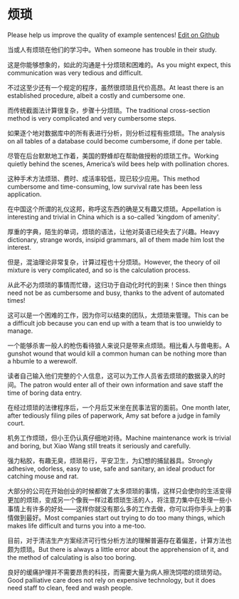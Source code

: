 # 烦琐

Please help us improve the quality of example sentences! [Edit on Github](https://github.com/jiyushe/jiyu-example-sentence-source/blob/main/chinese/fansuo_1.md)

<p><span class="chinese">当或人有烦琐在他们的学习中。</span><span class="english">When someone has trouble in their study.</span></p>

<p><span class="chinese">这是你能够想象的，如此的沟通是十分烦琐和困难的。</span><span class="english">As you might expect, this communication was very tedious and difficult.</span></p>

<p><span class="chinese">不过这至少还有一个规定的程序，虽然很烦琐且代价高昂。</span><span class="english">At least there is an established procedure, albeit a costly and cumbersome one.</span></p>

<p><span class="chinese">而传统截面法计算很复杂，步骤十分烦琐。</span><span class="english">The traditional cross-section method is very complicated and very cumbersome steps.</span></p>

<p><span class="chinese">如果逐个地对数据库中的所有表进行分析，则分析过程有些烦琐。</span><span class="english">The analysis on all tables of a database could become cumbersome, if done per table.</span></p>

<p><span class="chinese">尽管在后台默默地工作着，美国的野蜂却在帮助做授粉的烦琐工作。</span><span class="english">Working quietly behind the scenes, America’s wild bees help with pollination chores.</span></p>

<p><span class="chinese">这种手术方法烦琐、费时、成活率较低，现已较少应用。</span><span class="english">This method cumbersome and time-consuming, low survival rate has been less application.</span></p>

<p><span class="chinese">在中国这个所谓的礼仪这邦，称呼这东西的确是又有趣又烦琐。</span><span class="english">Appellation is interesting and trivial in China which is a so-called 'kingdom of amenity'.</span></p>

<p><span class="chinese">厚重的字典，陌生的单词，烦琐的语法，让他对英语已经失去了兴趣。</span><span class="english">Heavy dictionary, strange words, insipid grammars, all of them made him lost the interest.</span></p>

<p><span class="chinese">但是，混油理论非常复杂，计算过程也十分烦琐。</span><span class="english">However, the theory of oil mixture is very complicated, and so is the calculation process.</span></p>

<p><span class="chinese">从此不必为烦琐的事情而忙碌，这归功于自动化时代的到来！</span><span class="english">Since then things need not be as cumbersome and busy, thanks to the advent of automated times!</span></p>

<p><span class="chinese">这可以是一个困难的工作，因为你可以结束的团队，太烦琐来管理。</span><span class="english">This can be a difficult job because you can end up with a team that is too unwieldy to manage.</span></p>

<p><span class="chinese">一个能够杀害一般人的枪伤看待狼人来说只是带来点烦琐。相比看人与兽电影。</span><span class="english">A gunshot wound that would kill a common human can be nothing more than a hbumle to a werewolf.</span></p>

<p><span class="chinese">读者自己输入他们完整的个人信息，这可以为工作人员省去烦琐的数据录入的时间。</span><span class="english">The patron would enter all of their own information and save staff the time of boring data entry.</span></p>

<p><span class="chinese">在经过烦琐的法律程序后，一个月后艾米坐在民事法官的面前。</span><span class="english">One month later, after tediously filing piles of paperwork, Amy sat before a judge in family court.</span></p>

<p><span class="chinese">机务工作烦琐，但小王仍认真仔细地对待。</span><span class="english">Machine maintenance work is trivial and boring, but Xiao Wang still treats it seriously and carefully.</span></p>

<p><span class="chinese">强力粘胶，有趣无臭，烦琐易行，平安卫生，为幻想的捕鼠器具。</span><span class="english">Strongly adhesive, odorless, easy to use, safe and sanitary, an ideal product for catching mouse and rat.</span></p>

<p><span class="chinese">大部分的公司在开始创业的时候都做了太多烦琐的事情，这样只会使你的生活变得更加的烦琐，变成另一个像我一样过着烦琐生活的人，将注意力集中在处理一些小事情上有许多的好处——这样你就没有那么多的工作去做，你可以将你手头上的事情做到最好。</span><span class="english">Most companies start out trying to do too many things, which makes life difficult and turns you into a me-too.</span></p>

<p><span class="chinese">目前，对于清洁生产方案经济可行性分析方法的理解普遍存在着偏差，计算方法也颇为烦琐。</span><span class="english">But there is always a little error about the apprehension of it, and the method of calculating is also too boring.</span></p>

<p><span class="chinese">良好的缓痛护理并不需要昂贵的科技，而需要大量为病人擦洗饲喂的烦琐劳动。</span><span class="english">Good palliative care does not rely on expensive technology, but it does need staff to clean, feed and wash people.</span></p>

